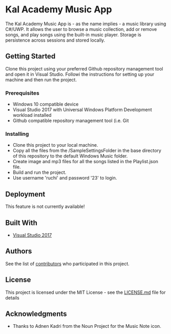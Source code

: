 # Kal Academy Music App

The Kal Academy Music App is - as the name implies - a music library using C#/UWP. It allows the user to browse a music collection, add or remove songs, and play songs using the built-in music player. Storage is persistence across sessions and stored locally.

## Getting Started

Clone this project using your preferred Github repository management tool and open it in Visual Studio. Followi the instructions for setting up your machine and then run the project.

### Prerequisites

* Windows 10 compatible device
* Visual Studio 2017 with Universal Windows Platform Development workload installed
* Github compatible repository management tool (i.e. Git

### Installing

* Clone this project to your local machine.
* Copy all the files from the /SampleSettingsFolder in the base directory of this repository to the default Windows Music folder.
* Create image and mp3 files for all the songs listed in the Playlist.json file.
* Build and run the project.
* Use username 'ruchi' and password '23' to login.

## Deployment

This feature is not currently available!

## Built With

* [Visual Studio 2017](https://www.visualstudio.com/)

## Authors

See the list of [contributors](https://github.com/your/project/contributors) who participated in this project.

## License

This project is licensed under the MIT License - see the [LICENSE.md](LICENSE.md) file for details

## Acknowledgments

* Thanks to Adnen Kadri from the Noun Project for the Music Note icon.
